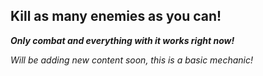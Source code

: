 ## Kill as many enemies as you can!

***Only combat and everything with it works right now!***

*Will be adding new content soon, this is a basic mechanic!*

